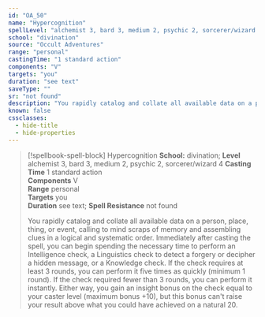```yaml
---
id: "OA_50"
name: "Hypercognition"
spellLevel: "alchemist 3, bard 3, medium 2, psychic 2, sorcerer/wizard 4"
school: "divination"
source: "Occult Adventures"
range: "personal"
castingTime: "1 standard action"
components: "V"
targets: "you"
duration: "see text"
saveType: ""
sr: "not found"
description: "You rapidly catalog and collate all available data on a person, place, thing, or event, calling to mind scraps of memory and assembling clues in a logical and systematic order. Immediately after casting the spell, you can begin spending the necessary time to perform an Intelligence check, a Linguistics check to detect a forgery or decipher a hidden message, or a Knowledge check. If the check requires at least 3 rounds, you can perform it five times as quickly (minimum 1 round). If the check required fewer than 3 rounds, you can perform it instantly. Either way, you gain an insight bonus on the check equal to your caster level (maximum bonus +10), but this bonus can't raise your result above what you could have achieved on a natural 20."
known: false
cssclasses:
  - hide-title
  - hide-properties
---
```


> [!spellbook-spell-block] Hypercognition
> **School:** divination; **Level** alchemist 3, bard 3, medium 2, psychic 2, sorcerer/wizard 4
> **Casting Time** 1 standard action  
> **Components** V  
> **Range** personal  
> **Targets** you  
> **Duration** see text; **Spell Resistance** not found
> 
> You rapidly catalog and collate all available data on a person, place, thing, or event, calling to mind scraps of memory and assembling clues in a logical and systematic order. Immediately after casting the spell, you can begin spending the necessary time to perform an Intelligence check, a Linguistics check to detect a forgery or decipher a hidden message, or a Knowledge check. If the check requires at least 3 rounds, you can perform it five times as quickly (minimum 1 round). If the check required fewer than 3 rounds, you can perform it instantly. Either way, you gain an insight bonus on the check equal to your caster level (maximum bonus +10), but this bonus can't raise your result above what you could have achieved on a natural 20.